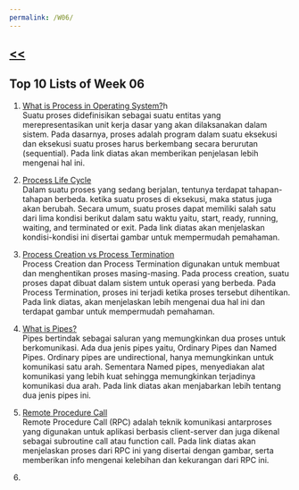 ```yaml
---
permalink: /W06/
---
```

## [<<](../)

## Top 10 Lists of Week 06
1. [What is Process in Operating System?](https://www.tutorialspoint.com/operating_system/os_processes.htm)h<br>
Suatu proses didefinisikan sebagai suatu entitas yang merepresentasikan unit kerja dasar yang akan dilaksanakan dalam sistem. Pada dasarnya, proses adalah program dalam suatu eksekusi dan eksekusi suatu proses harus berkembang secara berurutan (sequential). Pada link diatas akan memberikan penjelasan lebih mengenai hal ini.

2. [Process Life Cycle](https://www.tutorialspoint.com/operating_system/os_processes.htm)<br>
Dalam suatu proses yang sedang berjalan, tentunya terdapat tahapan-tahapan berbeda. ketika suatu proses di eksekusi, maka status juga akan berubah. Secara umum, suatu proses dapat memiliki salah satu dari lima kondisi berikut dalam satu waktu yaitu, start, ready, running, waiting, and terminated or exit. Pada link diatas akan menjelaskan kondisi-kondisi ini disertai gambar untuk mempermudah pemahaman.

3. [Process Creation vs Process Termination](https://www.tutorialspoint.com/process-creation-vs-process-termination-in-operating-system)<br>
Process Creation dan Process Termination digunakan untuk membuat dan menghentikan proses masing-masing. Pada process creation, suatu proses dapat dibuat dalam sistem untuk operasi yang berbeda. Pada Process Termination, proses ini terjadi ketika proses tersebut dihentikan. Pada link diatas, akan menjelaskan lebih mengenai dua hal ini dan terdapat gambar untuk mempermudah pemahaman.

4. [What is Pipes?](https://cdynamicprogramming.blogspot.com/p/pipes-in-operating-system.html)<br>
Pipes bertindak sebagai saluran yang memungkinkan dua proses untuk berkomunikasi. Ada dua jenis pipes yaitu, Ordinary Pipes dan Named Pipes. Ordinary pipes are undirectional, hanya memungkinkan untuk komunikasi satu arah. Sementara Named pipes, menyediakan alat komunikasi yang lebih kuat sehingga memungkinkan terjadinya komunikasi dua arah. Pada link diatas akan menjabarkan lebih tentang dua jenis pipes ini.

5. [Remote Procedure Call](https://www.tutorialspoint.com/remote-procedure-call-rpc)<br>
Remote Procedure Call (RPC) adalah teknik komunikasi antarproses yang digunakan untuk aplikasi berbasis client-server dan juga dikenal sebagai subroutine call atau function call. Pada link diatas akan menjelaskan proses dari RPC ini yang disertai dengan gambar, serta memberikan info mengenai kelebihan dan kekurangan dari RPC ini.

6. 
